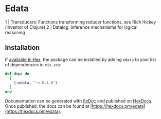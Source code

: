 # Edata

1 | Transducers: Functions transforming reducer functions, see Rich Hickey (inventor of Clojure)
2 | Datalog: Inference mechanisms for logical reasoning

## Installation

If [available in Hex](https://hex.pm/docs/publish), the package can be installed
by adding `edata` to your list of dependencies in `mix.exs`:

```elixir
def deps do
  [
    {:edata, "~> 0.1.0"}
  ]
end
```

Documentation can be generated with [ExDoc](https://github.com/elixir-lang/ex_doc)
and published on [HexDocs](https://hexdocs.pm). Once published, the docs can
be found at [https://hexdocs.pm/edata](https://hexdocs.pm/edata).


